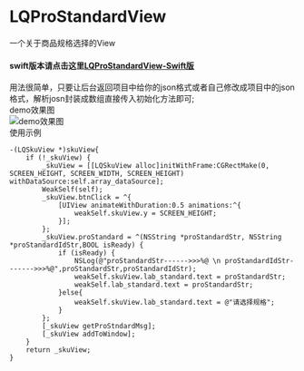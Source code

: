 # LQProStandardView
一个关于商品规格选择的View<br>
#### swift版本请点击这里[LQProStandardView-Swift版](https://github.com/MayXiaoYang/LQProStandardView-Swift.git)
用法很简单，只要让后台返回项目中给你的json格式或者自己修改成项目中的json格式，解析josn封装成数组直接传入初始化方法即可;<br>
demo效果图<br>
![demo效果图](https://upload-images.jianshu.io/upload_images/3320726-f33fdc6399fb0711.png?imageMogr2/auto-orient/strip%7CimageView2/2/w/305/format/webp)<br>
使用示例<br>
```
-(LQSkuView *)skuView{
    if (!_skuView) {
        _skuView = [[LQSkuView alloc]initWithFrame:CGRectMake(0, SCREEN_HEIGHT, SCREEN_WIDTH, SCREEN_HEIGHT) withDataSource:self.array_dataSource];
        WeakSelf(self);
        _skuView.btnClick = ^{
            [UIView animateWithDuration:0.5 animations:^{
                weakSelf.skuView.y = SCREEN_HEIGHT;
            }];
        };
        _skuView.proStandard = ^(NSString *proStandardStr, NSString *proStandardIdStr,BOOL isReady) {
            if (isReady) {
                NSLog(@"proStandardStr------>>>%@ \n proStandardIdStr------->>>%@",proStandardStr,proStandardIdStr);
                weakSelf.skuView.lab_standard.text = proStandardStr;
                weakSelf.lab_standard.text = proStandardStr;
            }else{
                weakSelf.skuView.lab_standard.text = @"请选择规格";
            }
        };
        [_skuView getProStndardMsg];
        [_skuView addToWindow];
    }
    return _skuView;
}
```

